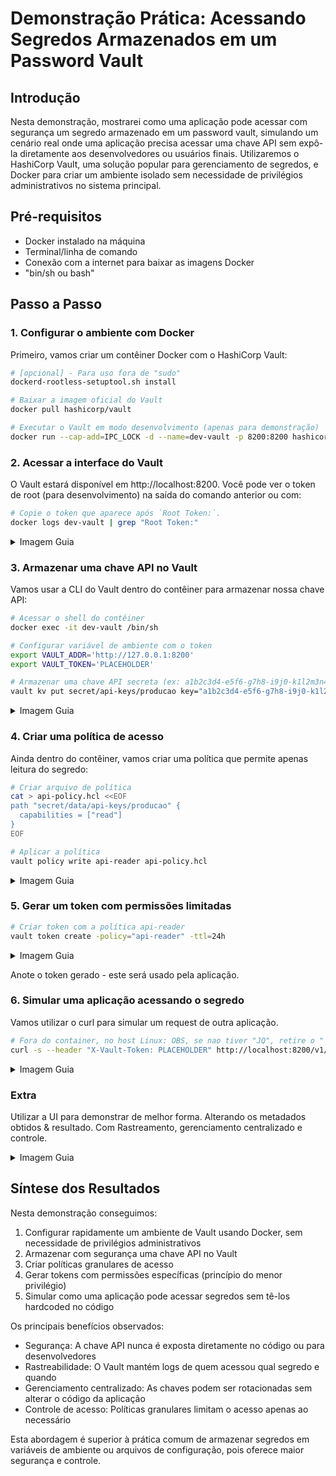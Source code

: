 # Demonstração Prática: Acessando Segredos Armazenados em um Password Vault

## Introdução

Nesta demonstração, mostrarei como uma aplicação pode acessar com segurança um segredo armazenado em um password vault, simulando um cenário real onde uma aplicação precisa acessar uma chave API sem expô-la diretamente aos desenvolvedores ou usuários finais. Utilizaremos o HashiCorp Vault, uma solução popular para gerenciamento de segredos, e Docker para criar um ambiente isolado sem necessidade de privilégios administrativos no sistema principal.

## Pré-requisitos

- Docker instalado na máquina
- Terminal/linha de comando
- Conexão com a internet para baixar as imagens Docker
- "bin/sh ou bash"

## Passo a Passo

### 1. Configurar o ambiente com Docker

Primeiro, vamos criar um contêiner Docker com o HashiCorp Vault:

```bash
# [opcional] - Para uso fora de "sudo"
dockerd-rootless-setuptool.sh install

# Baixar a imagem oficial do Vault
docker pull hashicorp/vault

# Executar o Vault em modo desenvolvimento (apenas para demonstração)
docker run --cap-add=IPC_LOCK -d --name=dev-vault -p 8200:8200 hashicorp/vault server -dev
```

### 2. Acessar a interface do Vault

O Vault estará disponível em http://localhost:8200. Você pode ver o token de root (para desenvolvimento) na saída do comando anterior ou com:

```bash
# Copie o token que aparece após `Root Token:`.
docker logs dev-vault | grep "Root Token:"
```
<details>
  <summary>Imagem Guia</summary>
  
  ![image](https://github.com/user-attachments/assets/60337150-92e0-41f7-b734-e1e98daa91ba)
  <br>
  ![image](https://github.com/user-attachments/assets/4a0c74bf-2f65-45eb-afe5-7e45cbb08377)
</details>


### 3. Armazenar uma chave API no Vault

Vamos usar a CLI do Vault dentro do contêiner para armazenar nossa chave API:

```bash
# Acessar o shell do contêiner
docker exec -it dev-vault /bin/sh

# Configurar variável de ambiente com o token
export VAULT_ADDR='http://127.0.0.1:8200'
export VAULT_TOKEN='PLACEHOLDER'

# Armazenar uma chave API secreta (ex: a1b2c3d4-e5f6-g7h8-i9j0-k1l2m3n4o5p6")
vault kv put secret/api-keys/producao key="a1b2c3d4-e5f6-g7h8-i9j0-k1l2m3n4o5p6"
```
<details>
  <summary>Imagem Guia</summary>
  
  ![image](https://github.com/user-attachments/assets/94c837a6-8b4a-42b8-b6eb-ebcb7b34d575)
</details>

### 4. Criar uma política de acesso

Ainda dentro do contêiner, vamos criar uma política que permite apenas leitura do segredo:

```bash
# Criar arquivo de política
cat > api-policy.hcl <<EOF
path "secret/data/api-keys/producao" {
  capabilities = ["read"]
}
EOF

# Aplicar a política
vault policy write api-reader api-policy.hcl
```
<details>
  <summary>Imagem Guia</summary>

  ![image](https://github.com/user-attachments/assets/030a5db8-7560-4029-bcd1-af9fa0732686)
</details>

### 5. Gerar um token com permissões limitadas

```bash
# Criar token com a política api-reader
vault token create -policy="api-reader" -ttl=24h
```
<details>
  <summary>Imagem Guia</summary>
  
  ![image](https://github.com/user-attachments/assets/591831b0-2370-4ad0-a0ec-b3a3efc5e7bd)
  <br>
  ![image](https://github.com/user-attachments/assets/8cd48a49-38b5-46fe-8579-56ed47311bec)
</details>

Anote o token gerado - este será usado pela aplicação.

### 6. Simular uma aplicação acessando o segredo

Vamos utilizar o curl para simular um request de outra aplicação.

```bash
# Fora do container, no host Linux: OBS, se nao tiver "JQ", retire o "| jq" e use algo como: https://jsonformatter.curiousconcept.com
curl -s --header "X-Vault-Token: PLACEHOLDER" http://localhost:8200/v1/secret/data/api-keys/producao | jq
```
<details>
  <summary>Imagem Guia</summary>

  ![image](https://github.com/user-attachments/assets/c942c189-83e8-4c3a-a667-9bcf0bbe8cfb)
</details>

### Extra
Utilizar a UI para demonstrar de melhor forma. Alterando os metadados obtidos & resultado. Com Rastreamento, gerenciamento centralizado e controle.
<details>
  <summary>Imagem Guia</summary>
  Secret Engines -> Secret -> api-keys -> producao -> metadata -> edit <br>
  E use o commando acima denovo quanto terminar.
  
  ![image](https://github.com/user-attachments/assets/1b4a6626-e66f-426e-bcfd-a47f684e9b7d)
  <br>
  ![image](https://github.com/user-attachments/assets/e6006e6e-ca35-45c5-883c-c9a37a50695e)
</details>


## Síntese dos Resultados

Nesta demonstração conseguimos:

1. Configurar rapidamente um ambiente de Vault usando Docker, sem necessidade de privilégios administrativos
2. Armazenar com segurança uma chave API no Vault
3. Criar políticas granulares de acesso
4. Gerar tokens com permissões específicas (princípio do menor privilégio)
5. Simular como uma aplicação pode acessar segredos sem tê-los hardcoded no código

Os principais benefícios observados:

- Segurança: A chave API nunca é exposta diretamente no código ou para desenvolvedores
- Rastreabilidade: O Vault mantém logs de quem acessou qual segredo e quando
- Gerenciamento centralizado: As chaves podem ser rotacionadas sem alterar o código da aplicação
- Controle de acesso: Políticas granulares limitam o acesso apenas ao necessário

Esta abordagem é superior à prática comum de armazenar segredos em variáveis de ambiente ou arquivos de configuração, pois oferece maior segurança e controle.
